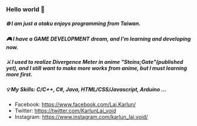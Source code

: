 ### Hello world 👋

##### 🌐 I am just a otaku enjoys programming from Taiwan.
##### 🎮 I have a GAME DEVELOPMENT dream, and I'm learning and developing now.

##### ⚔ I used to realize Divergence Meter in anime "Steins;Gate"(published yet), and I still want to make more works from anime, but I must learning more first.

##### 💡 My Skills: C/C++, C#, Java, HTML/CSS/Javascript, Arduino ...

- Facebook: https://www.facebook.com/Lai.Karlun/
- Twitter: https://twitter.com/KarlunLai_void
- Instagram: https://www.instagram.com/karlun_lai.void/
